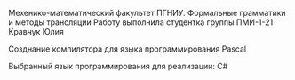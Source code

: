 Мехенико-математический факультет ПГНИУ. Формальные грамматики и методы трансляции
Работу выполнила студентка группы ПМИ-1-21 
Кравчук Юлия

Созднание компилятора для языка программирования Pascal

Выбранный язык программирования для реализации: C#
